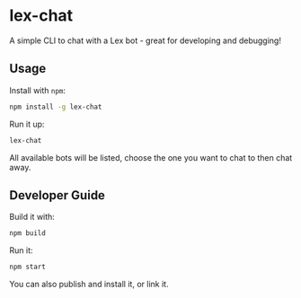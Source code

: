 # lex-chat

A simple CLI to chat with a Lex bot - great for developing and debugging!

## Usage

Install with `npm`:

```bash
npm install -g lex-chat
```

Run it up:

```bash
lex-chat
```

All available bots will be listed, choose the one you want to chat to then chat away.

## Developer Guide

Build it with:

```bash
npm build
```

Run it:

```bash
npm start
```

You can also publish and install it, or link it.
